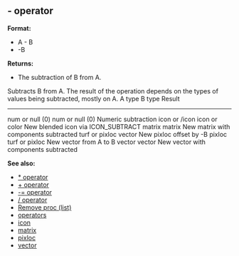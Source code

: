 ## - operator

**Format:**
+   A - B
+   -B
<!-- -->
**Returns:**
+   The subtraction of B from A.


Subtracts B from A. The result of the operation depends on the
types of values being subtracted, mostly on A.
  A type            B type            Result
  ----------------- ----------------- ---------------------------------------
  num or null (0)   num or null (0)   Numeric subtraction
  icon or /icon     icon or color     New blended icon via ICON_SUBTRACT
  matrix            matrix            New matrix with components subtracted
  turf or pixloc    vector            New pixloc offset by -B
  pixloc            turf or pixloc    New vector from A to B
  vector            vector            New vector with components subtracted

**See also:**
+   [\* operator](/ref/operator/*.md) 
+   [+ operator](/ref/operator/+.md) 
+   [-= operator](/ref/operator/-=.md) 
+   [/ operator](/ref/operator//.md) 
+   [Remove proc (list)](/ref/list/proc/Remove.md) 
+   [operators](/ref/operator.md) 
+   [icon](/ref/icon.md) 
+   [matrix](/ref/matrix.md) 
+   [pixloc](/ref/pixloc.md) 
+   [vector](/ref/vector.md) <!-- -->